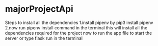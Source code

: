 # majorProjectApi
Steps to install all the dependencies 
  1.install pipenv by pip3 install pipenv
  2.now run pipenv install command in the terminal this will install all the dependencies required for the project
now to run the app file to start the server or type flask run in the terminal
